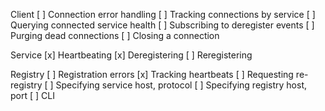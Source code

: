 Client
[ ] Connection error handling
[ ] Tracking connections by service
[ ] Querying connected service health
[ ] Subscribing to deregister events
[ ] Purging dead connections
[ ] Closing a connection

Service
[x] Heartbeating
[x] Deregistering
[ ] Reregistering

Registry
[ ] Registration errors
[x] Tracking heartbeats
[ ] Requesting re-registry
[ ] Specifying service host, protocol
[ ] Specifying registry host, port
[ ] CLI

